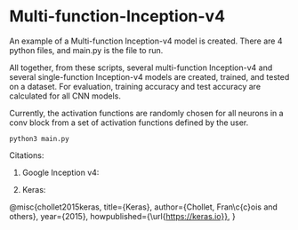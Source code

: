 # Multi-function-Inception-v4

An example of a Multi-function Inception-v4 model is created.
There are 4 python files, and main.py is the file to run.

All together, from these scripts, several multi-function Inception-v4 and several single-function Inception-v4 models are created, trained, and tested on a dataset. For evaluation, training accuracy and test accuracy are calculated for all CNN models.

Currently, the activation functions are randomly chosen for all neurons in a conv block from a set of activation functions defined by the user.

```
python3 main.py
```

Citations:
1) Google Inception v4:

2) Keras:

@misc{chollet2015keras,
  title={Keras},
  author={Chollet, Fran\c{c}ois and others},
  year={2015},
  howpublished={\url{https://keras.io}},
}
